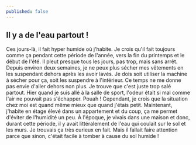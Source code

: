 ```yaml
---
published: false
---
```

## Il y a de l'eau partout !

Ces jours-là, il fait hyper humide où j'habite. Je crois qu'il fait toujours comme ça pendant cette période de l'année, vers la fin du printemps et le début de l'été. Il pleut presque tous les jours, pas trop, mais sans arrêt.
Depuis environ deux semaines, je ne peux plus sécher mes vêtements en les suspendant dehors après les avoir lavés. Je dois soit utiliser la machine à sécher pour ça, soit les suspendre à l'intérieur. Ce temps ne me donne pas envie d'aller dehors non plus. Je trouve que c'est juste trop salé partout. Hier quand je suis allé à la salle de sport, l'odeur était si mal comme l'air ne pouvait pas s'échapper. Pouah !
Cependant, je crois que la situation chez moi est quand même mieux que quand j'étais petit. Maintenant, j'habite en étage élevé dans un appartement et du coup, ça me permet d'éviter de l'humidité un peu. À l'époque, je vivais dans une maison et donc, durant cette période, il y avait littéralement de l'eau qui coulait sur le sol et les murs. Je trouvais ça très curieux en fait. Mais il fallait faire attention parce que sinon, c'était facile à tomber à cause du sol humide !